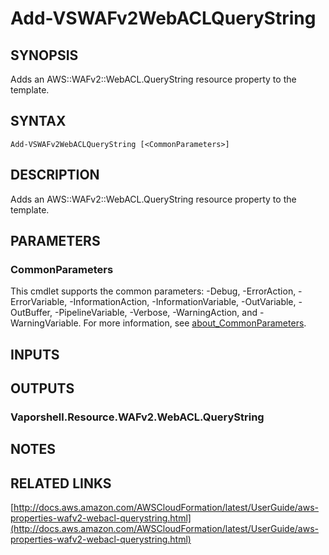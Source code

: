 # Add-VSWAFv2WebACLQueryString

## SYNOPSIS
Adds an AWS::WAFv2::WebACL.QueryString resource property to the template.

## SYNTAX

```
Add-VSWAFv2WebACLQueryString [<CommonParameters>]
```

## DESCRIPTION
Adds an AWS::WAFv2::WebACL.QueryString resource property to the template.

## PARAMETERS

### CommonParameters
This cmdlet supports the common parameters: -Debug, -ErrorAction, -ErrorVariable, -InformationAction, -InformationVariable, -OutVariable, -OutBuffer, -PipelineVariable, -Verbose, -WarningAction, and -WarningVariable. For more information, see [about_CommonParameters](http://go.microsoft.com/fwlink/?LinkID=113216).

## INPUTS

## OUTPUTS

### Vaporshell.Resource.WAFv2.WebACL.QueryString
## NOTES

## RELATED LINKS

[http://docs.aws.amazon.com/AWSCloudFormation/latest/UserGuide/aws-properties-wafv2-webacl-querystring.html](http://docs.aws.amazon.com/AWSCloudFormation/latest/UserGuide/aws-properties-wafv2-webacl-querystring.html)

